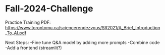 # Fall-2024-Challenge

Practice Training PDF: https://www.torontomu.ca/sciencerendezvous/SR2021/A_Brief_Introduction_To_AI.pdf

Next Steps:
-Fine tune Q&A model by adding more prompts
-Combine code
-Add a frontend (streamlit?)
